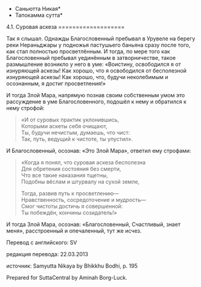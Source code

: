 * Саньютта Никая*
* Тапокамма сутта*

4\.1\. Суровая аскеза
\=\=\=\=\=\=\=\=\=\=\=\=\=\=\=\=\=\=\=

Так я слышал\. Однажды Благословенный пребывал в Урувеле на берегу реки Нераньджары у подножья пастушьего баньяна сразу после того, как стал полностью просветлённым\. И тогда, по мере того как Благословенный пребывал уединённым в затворничестве, такое размышление возникло у него в уме: «Воистину, освободился я от изнуряющей аскезы\! Как хорошо, что я освободился от бесполезной изнуряющей аскезы\! Как хорошо, что, будучи неколебимым и осознанным, я достиг просветления\!»

И тогда Злой Мара, напрямую познав своим собственным умом это рассуждение в уме Благословенного, подошёл к нему и обратился к нему строфой:

> «И от суровых практик уклонившись,  
> Которыми аскеты себя очищают,  
> Ты, будучи нечистым, думаешь, что чист:  
> Так, путь, ведущий к чистоте, ты упустил»\.

И Благословенный, осознав: «Это Злой Мара», ответил ему строфами:

> «Когда я понял, что суровая аскеза бесполезна  
> Для обретения состояния без смерти,  
> Что все такие наказания тщетны,  
> Подобны вёслам и штурвалу на сухой земле,  
>   
> Тогда, развив путь к просветлению—  
> Нравственность, сосредоточение и мудрость—  
> Смог чистоты достичь я совершенной:  
> Ты побеждён, кончины созидатель\!»

И тогда Злой Мара, осознав: «Благословенный, Счастливый, знает меня», расстроенный и опечаленный, тут же исчез\.

Перевод с английского: SV

редакция перевода: 22\.03\.2013

источник: Samyutta Nikaya by Bhikkhu Bodhi, p\. 195

Prepared for SuttaCentral by Aminah Borg\-Luck\.